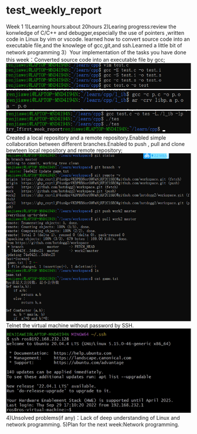 # test_weekly_report
Week 1
1)Learning hours:about 20hours
2)Learing progress:review the konwledge of C/C++ and debugger,especially the use of pointers ,written code in Linux by vim or vscode. learned how to convert source code into an executable file,and the knowlege of gcc,git,and ssh.Learned a little bit of network programming
3）Your implementation of the tasks you have done this week：Converted source code into an executable file by gcc;
![1](https://github.com/hotdogg2/test_weekly_report/blob/main/1.png)
![3](https://github.com/hotdogg2/test_weekly_report/blob/main/3.png)
![4](https://github.com/hotdogg2/test_weekly_report/blob/main/4.png)
Created a local repository and a remote repository.Enabled simple collaboration between different branches.Enabled to push , pull and clone bewteen local repository and remote repository;
![5](https://github.com/hotdogg2/test_weekly_report/blob/main/5.png)
Telnet the virtual machine without password by SSH.
![6](https://github.com/hotdogg2/test_weekly_report/blob/main/6.png)
4)Unsolved problems(if any)：Lack of deep understanding of Linux and  network programming.
5)Plan for the next week:Network programming.
